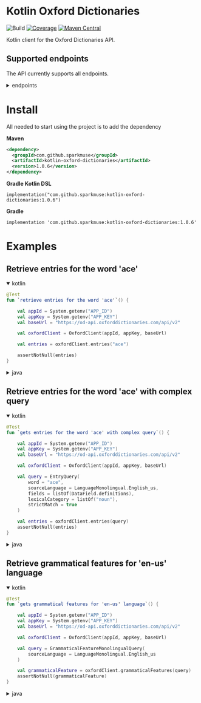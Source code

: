 # Kotlin Oxford Dictionaries
![Build](https://github.com/sparkmuse/kotlin-oxford-dictionaries/workflows/Build/badge.svg)
[![Coverage](https://sonarcloud.io/api/project_badges/measure?project=kotlin-oxford-dictionaries&metric=coverage)](https://sonarcloud.io/dashboard?id=kotlin-oxford-dictionaries)
[![Maven Central](https://img.shields.io/maven-central/v/com.github.sparkmuse/kotlin-oxford-dictionaries.svg)](https://maven-badges.herokuapp.com/maven-central/com.github.sparkmuse/kotlin-oxford-dictionaries)

Kotlin client for the Oxford Dictionaries API. 

## Supported endpoints

The API currently supports all endpoints.
<details>
<summary>endpoints</summary>
<p>

| Api                                                                              	| Supported? 	|
|----------------------------------------------------------------------------------	|:----------:	|
| /api/v2/entries/{source_lang}/{word_id}:                                         	|      ✅     	|
| /api/v2/lemmas/{source_lang}/{word_id}:                                          	|      ✅     	|
| /api/v2/translations/{source_lang_translate}/{target_lang_translate}/{word_id}:  	|      ✅     	|
| /api/v2/thesaurus/{lang}/{word_id}:                                              	|      ✅     	|
| /api/v2/sentences/{source_lang}/{word_id}:                                       	|      ✅     	|
| /api/v2/words/{source_lang}:                                                     	|      ✅     	|
| /api/v2/inflections/{source_lang}/{word_id}:                                    	|      ✅     	|
| __Search__                                                                      	|            	|
| /api/v2/search/translations/{source_lang_search}/{target_lang_search}:           	|      ✅     	|
| /api/v2/search/{source_lang}:                                                    	|      ✅     	|
| /api/v2/search/thesaurus/{source_lang}                                           	|      ✅     	|
| __Utility__                                                                      	|            	|
| /api/v2/domains/{source_lang}:                                                   	|      ✅     	|
| /api/v2/domains/{source_lang_domains}/{target_lang_domains}:                     	|      ✅     	|
| /api/v2/fields:                                                                  	|      ✅     	|
| /api/v2/fields/{endpoint}:                                                       	|      ✅     	|
| /api/v2/filters:                                                                 	|      ✅     	|
| /api/v2/filters/{endpoint}:                                                      	|      ✅     	|
| /api/v2/grammaticalFeatures/{source_lang}:                                       	|      ✅     	|
| /api/v2/grammaticalFeatures/{source_lang_grammatical}/{target_lang_grammatical}: 	|      ✅     	|
| /api/v2/languages:                                                               	|      ✅     	|
| /api/v2/lexicalCategories/{source_lang}:                                         	|      ✅     	|
| /api/v2/lexicalCategories/{source_lang_lexical}/{target_lang_lexical}:           	|      ✅     	|
| /api/v2/registers/{source_lang}:                                                 	|      ✅     	|
| /api/v2/registers/{source_lang_registers}/{target_lang_registers}:               	|      ✅     	|

</p>
</details>


# Install

All needed to start using the project is to add the dependency

**Maven** 
```xml
<dependency>
  <groupId>com.github.sparkmuse</groupId>
  <artifactId>kotlin-oxford-dictionaries</artifactId>
  <version>1.0.6</version>
</dependency>
```

**Gradle Kotlin DSL**
```shell script
implementation("com.github.sparkmuse:kotlin-oxford-dictionaries:1.0.6")
```

**Gradle**
```shell script
implementation 'com.github.sparkmuse:kotlin-oxford-dictionaries:1.0.6'
```
# Examples


## Retrieve entries for the word 'ace' ##

<details open>
<summary>kotlin</summary>
<p>

```kotlin
@Test
fun `retrieve entries for the word 'ace'`() {

    val appId = System.getenv("APP_ID")
    val appKey = System.getenv("APP_KEY")
    val baseUrl = "https://od-api.oxforddictionaries.com/api/v2"

    val oxfordClient = OxfordClient(appId, appKey, baseUrl)

    val entries = oxfordClient.entries("ace")

    assertNotNull(entries)
}
```

</p>
</details>

<details>
<summary>java</summary>
<p>

```java
@Test
@DisplayName("retrieve entries for the word 'ace'")
void entries() {

    String appId = System.getenv("APP_ID");
    String appKey = System.getenv("APP_KEY");
    String baseUrl = "https://od-api.oxforddictionaries.com/api/v2";

    OxfordClient oxfordClient = new OxfordClient(appId, appKey, baseUrl);

    RetrieveEntry entries = oxfordClient.entries("ace");

    assertNotNull(entries);
}
```

</p>
</details>



## Retrieve entries for the word 'ace' with complex query ##

<details open>
<summary>kotlin</summary>
<p>

```kotlin
@Test
fun `gets entries for the word 'ace' with complex query`() {

    val appId = System.getenv("APP_ID")
    val appKey = System.getenv("APP_KEY")
    val baseUrl = "https://od-api.oxforddictionaries.com/api/v2"

    val oxfordClient = OxfordClient(appId, appKey, baseUrl)

    val query = EntryQuery(
        word = "ace",
        sourceLanguage = LanguageMonolingual.English_us,
        fields = listOf(DataField.definitions),
        lexicalCategory = listOf("noun"),
        strictMatch = true
    )

    val entries = oxfordClient.entries(query)
    assertNotNull(entries)
}
```

</p>
</details>

<details>
<summary>java</summary>
<p>

```java
@Test
@DisplayName("gets entries for the word 'ace' with complex query")
void complexQueryEntries() {

    String appId = System.getenv("APP_ID");
    String appKey = System.getenv("APP_KEY");
    String baseUrl = "https://od-api.oxforddictionaries.com/api/v2";

    OxfordClient oxfordClient = new OxfordClient(appId, appKey, baseUrl);

    EntryQuery query = new EntryQuery(
            "ace",
            LanguageMonolingual.English_us,
            List.of(DataField.definitions),
            List.of(),
            List.of("noun"),
            List.of(),
            List.of(),
            true);
    RetrieveEntry entries = oxfordClient.entries(query);

    assertNotNull(entries);
}
```

</p>
</details>



## Retrieve grammatical features for 'en-us' language ## 

<details open>
<summary>kotlin</summary>
<p>

```kotlin
@Test
fun `gets grammatical features for 'en-us' language`() {

    val appId = System.getenv("APP_ID")
    val appKey = System.getenv("APP_KEY")
    val baseUrl = "https://od-api.oxforddictionaries.com/api/v2"

    val oxfordClient = OxfordClient(appId, appKey, baseUrl)

    val query = GrammaticalFeatureMonolingualQuery(
        sourceLanguage = LanguageMonolingual.English_us
    )

    val grammaticalFeature = oxfordClient.grammaticalFeatures(query)
    assertNotNull(grammaticalFeature)
}
```

</p>
</details>

<details>
<summary>java</summary>
<p>

```java
@Test
@DisplayName("gets grammatical features for 'en-us' language")
void grammaticalFeatures() {

    String appId = System.getenv("APP_ID");
    String appKey = System.getenv("APP_KEY");
    String baseUrl = "https://od-api.oxforddictionaries.com/api/v2";

    OxfordClient oxfordClient = new OxfordClient(appId, appKey, baseUrl);

    GrammaticalFeatureMonolingualQuery query =
            new GrammaticalFeatureMonolingualQuery(LanguageMonolingual.English_us);

    RetrieveGrammaticalFeature grammaticalFeature = oxfordClient.grammaticalFeatures(query);
    assertNotNull(grammaticalFeature);
}
```

</p>
</details>